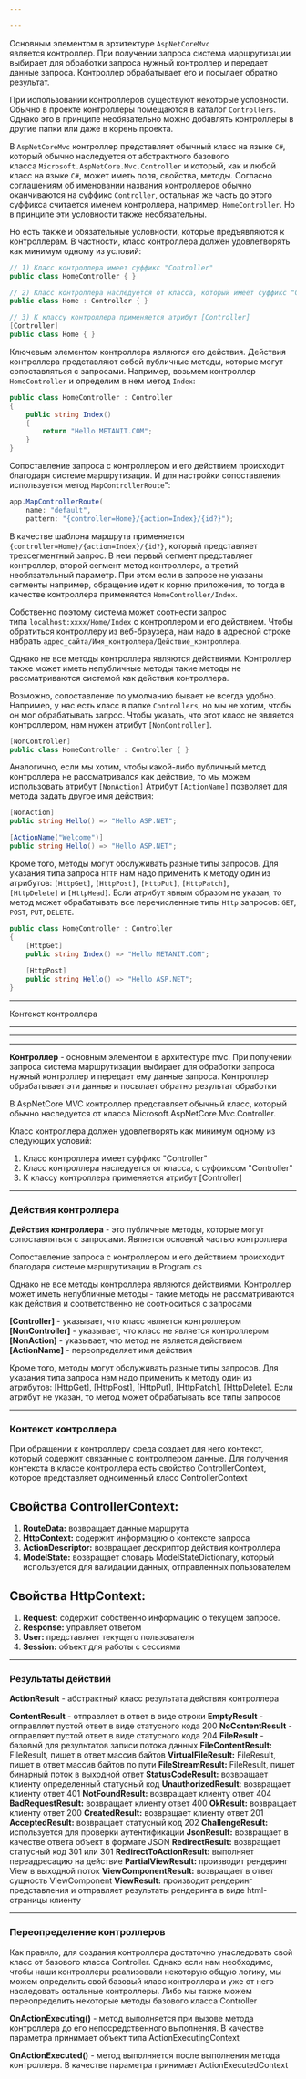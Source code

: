 ```yaml
---

---
```

Основным элементом в архитектуре `AspNetCoreMvc` является контроллер. При получении запроса система маршрутизации выбирает для обработки запроса нужный контроллер и передает данные запроса. Контроллер обрабатывает его и посылает обратно результат.

При использовании контроллеров существуют некоторые условности. Обычно 
в проекте контроллеры помещаются в каталог `Controllers`. Однако это в принципе необязательно можно добавлять контроллеры в другие папки или даже в корень проекта.

В `AspNetCoreMvc` контроллер представляет обычный класс на языке `C#`, который обычно наследуется от абстрактного базового класса `Microsoft.AspNetCore.Mvc.Controller` и который, как и любой класс на языке `C#`, может иметь поля, свойства, методы. Согласно соглашениям об именовании названия контроллеров обычно оканчиваются на суффикс `Controller`, остальная же часть до этого суффикса считается именем контроллера, например, `HomeController`. Но в принципе эти условности также необязательны.

Но есть также и обязательные условности, которые предъявляются к контроллерам. В частности, класс контроллера должен удовлетворять как минимум одному из условий:

```c#
// 1) Класс контроллера имеет суффикс "Controller"
public class HomeController { }

// 2) Класс контроллера наследуется от класса, который имеет суффикс "Controller"
public class Home : Controller { }

// 3) К классу контроллера применяется атрибут [Controller]
[Controller]
public class Home { }
```

Ключевым элементом контроллера являются его действия. Действия контроллера представляют собой публичные методы, которые могут сопоставляться с запросами. Например, возьмем контроллер `HomeController` и определим в нем метод `Index`:

```c#
public class HomeController : Controller
{
	public string Index()
	{
		return "Hello METANIT.COM";
	}
}
```

Сопоставление запроса с контроллером и его действием происходит благодаря системе маршрутизации. И для настройки сопоставления используется метод `MapControllerRoute`":

```c#
app.MapControllerRoute(
    name: "default",
    pattern: "{controller=Home}/{action=Index}/{id?}");
```

В качестве шаблона маршрута применяется `{controller=Home}/{action=Index}/{id?}`, который представляет трехсегментный запрос. В нем первый сегмент представляет контроллер, второй сегмент метод контроллера, а третий необязательный параметр.
При этом если в запросе не указаны сегменты например, обращение идет к корню приложения, то тогда в качестве контроллера применяется `HomeController/Index`.

Собственно поэтому система может соотнести запрос типа `localhost:xxxx/Home/Index`
с контроллером и его действием. Чтобы обратиться контроллеру из веб-браузера, нам
надо в адресной строке набрать `адрес_сайта/Имя_контроллера/Действие_контроллера`. 

Однако не все методы контроллера являются действиями. Контроллер также может иметь непубличные методы  такие методы не рассматриваются системой как действия контроллера.

Возможно, сопоставление по умолчанию бывает не всегда удобно. Например, у нас есть класс в папке `Controllers`, но мы не хотим, чтобы он мог обрабатывать запрос. Чтобы указать, что этот класс не является контроллером, нам нужен атрибут `[NonController]`.

```c#
[NonController]
public class HomeController : Controller { }
```

Аналогично, если мы хотим, чтобы какой-либо публичный метод контроллера не рассматривался как действие, то мы можем использовать атрибут `[NonAction]`
Атрибут `[ActionName]` позволяет для метода задать другое имя действия:

```c#
[NonAction]
public string Hello() => "Hello ASP.NET";

[ActionName("Welcome")]
public string Hello() => "Hello ASP.NET";
```

Кроме того, методы могут обслуживать разные типы запросов. Для указания типа запроса `HTTP` нам надо применить к методу один из атрибутов: `[HttpGet]`, `[HttpPost]`, `[HttpPut]`, `[HttpPatch]`, `[HttpDelete]` и `[HttpHead]`. Если атрибут явным образом не указан, то метод может обрабатывать все перечисленные типы `Http` запросов: `GET`, `POST`, `PUT`, `DELETE`.

```c#
public class HomeController : Controller
{
	[HttpGet]
	public string Index() => "Hello METANIT.COM";
	
	[HttpPost]
	public string Hello() => "Hello ASP.NET";
}
```

---

Контекст контроллера 

---
---
---

**Контроллер** - основным элементом в архитектуре mvc. При получении запроса система маршрутизации выбирает для обработки запроса нужный контроллер и передает ему данные запроса. Контроллер обрабатывает эти данные и посылает обратно результат обработки

В AspNetCore MVC контроллер представляет обычный класс, который обычно наследуется от класса Microsoft.AspNetCore.Mvc.Controller.

Класс контроллера должен удовлетворять как минимум одному из следующих условий:

1. Класс контроллера имеет суффикс "Controller"
2. Класс контроллера наследуется от класса, с суффиксом "Controller"
3. К классу контроллера применяется атрибут \[Controller]

---

### Действия контроллера

**Действия контроллера** - это публичные методы, которые могут сопоставляться с запросами. Является основной частью контроллера

Сопоставление запроса с контроллером и его действием происходит благодаря системе маршрутизации в Program.cs

Однако не все методы контроллера являются действиями. Контроллер может иметь непубличные методы - такие методы не рассматриваются как действия и соответственно не соотноситься с запросами

**\[Controller]** - указывает, что класс является контроллером
**\[NonController]** - указывает, что класс не является контроллером
**\[NonAction]** - указывает, что метод не является действием
**\[ActionName]** - переопределяет имя действия

Кроме того, методы могут обслуживать разные типы запросов. Для указания типа запроса нам надо применить к методу один из атрибутов: \[HttpGet], \[HttpPost], \[HttpPut], \[HttpPatch], \[HttpDelete]. Если атрибут не указан, то метод может обрабатывать все типы запросов

---

### Контекст контроллера

При обращении к контроллеру среда создает для него контекст, который содержит связанные с контроллером данные. Для получения контекста в классе контроллера есть свойство ControllerContext, которое представляет одноименный класс ControllerContext

## Свойства ControllerContext:

1. **RouteData:** возвращает данные маршрута
2. **HttpContext:** содержит информацию о контексте запроса
3. **ActionDescriptor:** возвращает дескриптор действия контроллера
4. **ModelState:** возвращает словарь ModelStateDictionary, который используется для валидации данных, отправленных пользователем

## Свойства HttpContext:

1. **Request:** содержит собственно информацию о текущем запросе.
2. **Response:** управляет ответом
3. **User:** представляет текущего пользователя
4. **Session:** объект для работы с сессиями

---

### Результаты действий

**ActionResult** - абстрактный класс результата действия контроллера

**ContentResult** - отправляет в ответ в виде строки
**EmptyResult** - отправляет пустой ответ в виде статусного кода 200
**NoContentResult** - отправляет пустой ответ в виде статусного кода 204 
**FileResult** - базовый для результатов записи потока данных
**FileContentResult:** FileResult, пишет в ответ массив байтов
**VirtualFileResult:** FileResult, пишет в ответ массив байтов по пути
**FileStreamResult:** FileResult, пишет бинарный поток в выходной ответ
**StatusCodeResult:** возвращает клиенту определенный статусный код
**UnauthorizedResult**: возвращает клиенту ответ 401 
**NotFoundResult:** возвращает клиенту ответ 404
**BadRequestResult:** возвращает клиенту ответ 400 
**OkResult:** возвращает клиенту ответ 200 
**CreatedResult:** возвращает клиенту ответ 201 
**AcceptedResult:** возвращает статусный код 202
**ChallengeResult:** используется для проверки аутентификации
**JsonResult:** возвращает в качестве ответа объект в формате JSON 
**RedirectResult:** возвращает статусный код 301 или 301 
**RedirectToActionResult:** выполняет переадресацию на действие
**PartialViewResult:** производит рендеринг View в выходной поток 
**ViewComponentResult:** возвращает в ответ сущность ViewComponent
**ViewResult:** производит рендеринг представления и отправляет результаты рендеринга в виде html-страницы клиенту

---

### Переопределение контроллеров

Как правило, для создания контроллера достаточно унаследовать свой класс от базового класса Controller. Однако если нам необходимо, чтобы наши контроллеры реализовали некоторую общую логику, мы можем определить свой базовый класс контроллера и уже от него наследовать остальные контроллеры. Либо мы также можем переопределить некоторые методы базового класса Controller

**OnActionExecuting()** - метод выполняется при вызове метода контроллера до его непосредственного выполнения. В качестве параметра принимает объект типа ActionExecutingContext

**OnActionExecuted()** - метод выполняется после выполнения метода контроллера. В качестве параметра принимает ActionExecutedContext